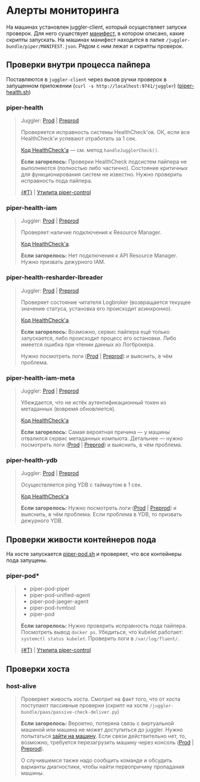# Алерты мониторинга

На машинах установлен juggler-client, который осуществляет запуски проверок.
Для него существует [манифест](https://a.yandex-team.ru/arc_vcs/cloud/billing/go/deploy/packer/piper/files/juggler/MANIFEST.json), в котором описано, какие скрипты запускать.
На машинах манифест находится в папке `/juggler-bundle/piper/MANIFEST.json`. Рядом с ним лежат и скрипты проверок.

## Проверки внутри процесса пайпера
Поставляются в `juggler-client` через вызов ручки проверок в запущенном приложении (`curl -s http://localhost:9741/juggler`) ([piper-health.sh](https://a.yandex-team.ru/arc_vcs/cloud/billing/go/deploy/packer/piper/files/juggler/piper-health.sh))

### piper-health
> Juggler: [Prod](https://juggler.yandex-team.ru/project/ycloud/aggregate?host=yc_billing_piper_prod&service=piper-health&project=ycloud) | [Preprod](https://juggler.yandex-team.ru/project/ycloud/aggregate?host=yc_billing_piper_preprod&service=piper-health&project=ycloud)
>
> Проверяется исправность системы HealthCheck'ов. ОК, если все HealthCheck'и успевают отработать за 1 сек.
>
> [Код HealthCheck'а](https://a.yandex-team.ru/arc_vcs/cloud/billing/go/piper/internal/config/states/http.go) — см. метод `handleJugglerCheck()`.
>
> **Если загорелось:**
> Проверки HealthCheck подсистем пайпера не выполняются (полностью либо частично). Состояние критичных для функционирования систем не известно.
> Нужно проверить исправность пода пайпера.
>
> [{#T}](maintenance.md#svmlogin) | [Утилита piper-control](piper-control.md)

### piper-health-iam
> Juggler: [Prod](https://juggler.yandex-team.ru/project/ycloud/aggregate?host=yc_billing_piper_prod&service=piper-health-iam&project=ycloud) | [Preprod](https://juggler.yandex-team.ru/project/ycloud/aggregate?host=yc_billing_piper_preprod&service=piper-health-iam&project=ycloud)
>
> Проверяет наличие подключения к Resource Manager.
>
> [Код HealthCheck'а](https://a.yandex-team.ru/arc_vcs/cloud/billing/go/piper/internal/interconnect/iam/client.go).
>
> **Если загорелось:**
> Нет подключения к API Resource Manager. Нужно призвать дежурного IAM.

### piper-health-resharder-lbreader
> Juggler: [Prod](https://juggler.yandex-team.ru/project/ycloud/aggregate?host=yc_billing_piper_prod&service=piper-health-resharder-lbreader&project=ycloud) | [Preprod](https://juggler.yandex-team.ru/project/ycloud/aggregate?host=yc_billing_piper_preprod&service=piper-health-resharder-lbreader&project=ycloud)
>
> Проверяет состояние читателя Logbroker (возвращается текущее значение статуса, установка его происходит асинхронно).
>
> [Код HealthCheck'а](https://a.yandex-team.ru/arc_vcs/cloud/billing/go/piper/internal/config/logbroker.go).
>
> **Если загорелось:**
> Возможно, сервис пайпера ещё только запускается, либо происходит процесс его остановки.
> Либо имеется ошибка при чтении данных из Логброкера.
>
> Нужно посмотреть логи ([Prod](https://console.cloud.yandex.ru/folders/yc.billing.service-folder/logging/group/e23i7m272uaculnuil1h/logs?size=500) | [Preprod](https://console-preprod.cloud.yandex.ru/folders/yc.billing.service-folder/logging/group/af3n9num4ddavd5bt49m/logs?size=500)) и выяснить, в чём проблема.

### piper-health-iam-meta
> Juggler: [Prod](https://juggler.yandex-team.ru/project/ycloud/aggregate?host=yc_billing_piper_prod&service=piper-health-iam-meta&project=ycloud) | [Preprod](https://juggler.yandex-team.ru/project/ycloud/aggregate?host=yc_billing_piper_preprod&service=piper-health-iam-meta&project=ycloud)
>
> Убеждается, что не истёк аутентификационный токен из метаданных (вовремя обновляется).
>
> [Код HealthCheck'а](https://a.yandex-team.ru/arc_vcs/cloud/billing/go/piper/internal/interconnect/auth/cloudmeta/stats.go)
>
> **Если загорелось:**
> Самая вероятная причина — у машины отвалился сервис метаданных компьюта.
> Детальнее — нужно посмотреть логи ([Prod](https://console.cloud.yandex.ru/folders/yc.billing.service-folder/logging/group/e23i7m272uaculnuil1h/logs?size=500) | [Preprod](https://console-preprod.cloud.yandex.ru/folders/yc.billing.service-folder/logging/group/af3n9num4ddavd5bt49m/logs?size=500)) и выяснить, в чём проблема.

### piper-health-ydb
> Juggler: [Prod](https://juggler.yandex-team.ru/project/ycloud/aggregate?host=yc_billing_piper_prod&service=piper-health-ydb&project=ycloud) | [Preprod](https://juggler.yandex-team.ru/project/ycloud/aggregate?host=yc_billing_piper_preprod&service=piper-health-ydb&project=ycloud)
>
> Осуществляется ping YDB с таймаутом в 1 сек.
>
> [Код HealthCheck'а](https://a.yandex-team.ru/arc_vcs/cloud/billing/go/piper/internal/db/ydb/client/client.go)
>
> **Если загорелось:**
> Нужно посмотреть логи ([Prod](https://console.cloud.yandex.ru/folders/yc.billing.service-folder/logging/group/e23i7m272uaculnuil1h/logs?size=500) | [Preprod](https://console-preprod.cloud.yandex.ru/folders/yc.billing.service-folder/logging/group/af3n9num4ddavd5bt49m/logs?size=500)) и выяснить, в чём проблема.
> Если проблема в YDB, то призвать дежурного YDB.

## Проверки живости контейнеров пода
На хосте запускается [piper-pod.sh](https://a.yandex-team.ru/arc_vcs/cloud/billing/go/deploy/packer/piper/files/juggler/piper-pod.sh) и проверяет, что все контейнеры пода запущены.

### piper-pod*
> - piper-pod-piper
> - piper-pod-unified-agent
> - piper-pod-jaeger-agent
> - piper-pod-tvmtool
> - piper-pod
>
> **Если загорелось:**
> Нужно проверить исправность пода пайпера.
> Посмотреть вывод `docker ps`.
> Убедиться, что kubelet работает: `systemctl status kubelet`.
> Проверить логи в `/var/log/fluent/`.
>
> [{#T}](maintenance.md#svmlogin) | [Утилита piper-control](piper-control.md)

## Проверки хоста
### host-alive
> Проверяет живость хоста.
> Смотрит на факт того, что от хоста поступают пассивные проверки (скрипт на хосте `/juggler-bundle/paas/passive-check-deliver.py`)
>
> **Если загорелось:**
> Вероятно, потеряна связь с виртуальной машиной или машина не может доступиться до juggler.
> Нужно попытаться [зайти на машину](maintenance.md#svmlogin).
> Если связи действительно нет, то, возможно, требуется перезагрузить машину через консоль ([Prod](https://console.cloud.yandex.ru/folders/yc.billing.service-folder/compute/instances) | [Preprod](https://console-preprod.cloud.yandex.ru/folders/yc.billing.service-folder/compute/instances)).
>
> О случившемся также надо сообщить команде и обсудить варианты диагностики, чтобы найти первопричину пропадания машины.
